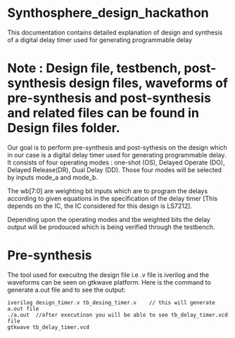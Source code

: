 # Synthosphere_design_hackathon
This documentation contains detailed explanation of design and synthesis of a digital delay timer used for generating programmable delay

# Note : Design file, testbench, post-synthesis design files, waveforms of pre-synthesis and post-synthesis and related files can be found in Design files folder.

Our goal is to perform pre-synthesis and post-sythesis on the design which in our case is a digital delay timer used for generating programmable delay. It consists of four operating modes : one-shot (OS), Delayed Operate (DO), Delayed Release(DR), Dual Delay (DD). Those four modes will be selected by inputs mode_a and mode_b.

The wb[7:0] are weighting bit inputs which are to program the delays according to given equations in the specification of the delay timer [This depends on the IC, the IC considered for this design is LS7212]. 

Depending upon the operating modes and tbe weighted bits the delay output will be prodouced which is being verified through the testbench. 

# Pre-synthesis

The tool used for execuitng the design file i.e .v file is iverilog and the waveforms can be seen on gtkwave platform.
Here is the command to generate a.out file and to see the output:
```
iverilog design_timer.v tb_desing_timer.v    // this will generate a.out file 
./a.out  //after executinon you will be able to see tb_delay_timer.vcd file
gtkwave tb_delay_timer.vcd
```





